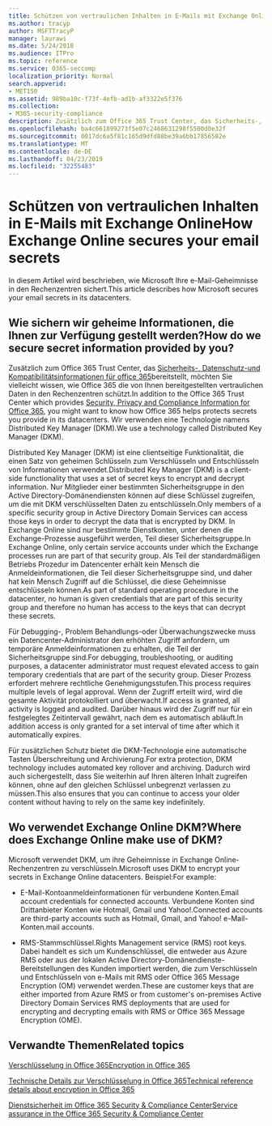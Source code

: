 ```yaml
---
title: Schützen von vertraulichen Inhalten in E-Mails mit Exchange Online
ms.author: tracyp
author: MSFTTracyP
manager: laurawi
ms.date: 5/24/2018
ms.audience: ITPro
ms.topic: reference
ms.service: O365-seccomp
localization_priority: Normal
search.appverid:
- MET150
ms.assetid: 989ba10c-f73f-4efb-ad1b-af3322e5f376
ms.collection:
- M365-security-compliance
description: Zusätzlich zum Office 365 Trust Center, das Sicherheits-, Datenschutz-und Kompatibilitätsinformationen für Office 365 bereitstellt, möchten Sie vielleicht wissen, wie Office 365 die von Ihnen bereitgestellten vertraulichen Daten in den Rechenzentren schützt. Wir verwenden eine Technologie namens Distributed Key Manager (DKM).
ms.openlocfilehash: ba4c661899273f5e07c2468631298f5500d0e32f
ms.sourcegitcommit: 0017dc6a5f81c165d9dfd88be39a6bb17856582e
ms.translationtype: MT
ms.contentlocale: de-DE
ms.lasthandoff: 04/23/2019
ms.locfileid: "32255483"
---
```

# <a name="how-exchange-online-secures-your-email-secrets"></a><span data-ttu-id="566d4-104">Schützen von vertraulichen Inhalten in E-Mails mit Exchange Online</span><span class="sxs-lookup"><span data-stu-id="566d4-104">How Exchange Online secures your email secrets</span></span>

<span data-ttu-id="566d4-105">In diesem Artikel wird beschrieben, wie Microsoft Ihre e-Mail-Geheimnisse in den Rechenzentren sichert.</span><span class="sxs-lookup"><span data-stu-id="566d4-105">This article describes how Microsoft secures your email secrets in its datacenters.</span></span>
  
## <a name="how-do-we-secure-secret-information-provided-by-you"></a><span data-ttu-id="566d4-106">Wie sichern wir geheime Informationen, die Ihnen zur Verfügung gestellt werden?</span><span class="sxs-lookup"><span data-stu-id="566d4-106">How do we secure secret information provided by you?</span></span>

<span data-ttu-id="566d4-107">Zusätzlich zum Office 365 Trust Center, das [Sicherheits-, Datenschutz-und Kompatibilitätsinformationen für office 365](https://go.microsoft.com/fwlink/?linkid=874644)bereitstellt, möchten Sie vielleicht wissen, wie Office 365 die von Ihnen bereitgestellten vertraulichen Daten in den Rechenzentren schützt.</span><span class="sxs-lookup"><span data-stu-id="566d4-107">In addition to the Office 365 Trust Center which provides [Security, Privacy and Compliance Information for Office 365](https://go.microsoft.com/fwlink/?linkid=874644), you might want to know how Office 365 helps protects secrets you provide in its datacenters.</span></span> <span data-ttu-id="566d4-108">Wir verwenden eine Technologie namens Distributed Key Manager (DKM).</span><span class="sxs-lookup"><span data-stu-id="566d4-108">We use a technology called Distributed Key Manager (DKM).</span></span>
  
<span data-ttu-id="566d4-109">Distributed Key Manager (DKM) ist eine clientseitige Funktionalität, die einen Satz von geheimen Schlüsseln zum Verschlüsseln und Entschlüsseln von Informationen verwendet.</span><span class="sxs-lookup"><span data-stu-id="566d4-109">Distributed Key Manager (DKM) is a client-side functionality that uses a set of secret keys to encrypt and decrypt information.</span></span> <span data-ttu-id="566d4-110">Nur Mitglieder einer bestimmten Sicherheitsgruppe in den Active Directory-Domänendiensten können auf diese Schlüssel zugreifen, um die mit DKM verschlüsselten Daten zu entschlüsseln.</span><span class="sxs-lookup"><span data-stu-id="566d4-110">Only members of a specific security group in Active Directory Domain Services can access those keys in order to decrypt the data that is encrypted by DKM.</span></span> <span data-ttu-id="566d4-111">In Exchange Online sind nur bestimmte Dienstkonten, unter denen die Exchange-Prozesse ausgeführt werden, Teil dieser Sicherheitsgruppe.</span><span class="sxs-lookup"><span data-stu-id="566d4-111">In Exchange Online, only certain service accounts under which the Exchange processes run are part of that security group.</span></span> <span data-ttu-id="566d4-112">Als Teil der standardmäßigen Betriebs Prozedur im Datencenter erhält kein Mensch die Anmeldeinformationen, die Teil dieser Sicherheitsgruppe sind, und daher hat kein Mensch Zugriff auf die Schlüssel, die diese Geheimnisse entschlüsseln können.</span><span class="sxs-lookup"><span data-stu-id="566d4-112">As part of standard operating procedure in the datacenter, no human is given credentials that are part of this security group and therefore no human has access to the keys that can decrypt these secrets.</span></span>
  
<span data-ttu-id="566d4-113">Für Debugging-, Problem Behandlungs-oder Überwachungszwecke muss ein Datencenter-Administrator den erhöhten Zugriff anfordern, um temporäre Anmeldeinformationen zu erhalten, die Teil der Sicherheitsgruppe sind.</span><span class="sxs-lookup"><span data-stu-id="566d4-113">For debugging, troubleshooting, or auditing purposes, a datacenter administrator must request elevated access to gain temporary credentials that are part of the security group.</span></span> <span data-ttu-id="566d4-114">Dieser Prozess erfordert mehrere rechtliche Genehmigungsstufen.</span><span class="sxs-lookup"><span data-stu-id="566d4-114">This process requires multiple levels of legal approval.</span></span> <span data-ttu-id="566d4-115">Wenn der Zugriff erteilt wird, wird die gesamte Aktivität protokolliert und überwacht.</span><span class="sxs-lookup"><span data-stu-id="566d4-115">If access is granted, all activity is logged and audited.</span></span> <span data-ttu-id="566d4-116">Darüber hinaus wird der Zugriff nur für ein festgelegtes Zeitintervall gewährt, nach dem es automatisch abläuft.</span><span class="sxs-lookup"><span data-stu-id="566d4-116">In addition access is only granted for a set interval of time after which it automatically expires.</span></span>
  
<span data-ttu-id="566d4-117">Für zusätzlichen Schutz bietet die DKM-Technologie eine automatische Tasten Überschreitung und Archivierung.</span><span class="sxs-lookup"><span data-stu-id="566d4-117">For extra protection, DKM technology includes automated key rollover and archiving.</span></span> <span data-ttu-id="566d4-118">Dadurch wird auch sichergestellt, dass Sie weiterhin auf Ihren älteren Inhalt zugreifen können, ohne auf den gleichen Schlüssel unbegrenzt verlassen zu müssen.</span><span class="sxs-lookup"><span data-stu-id="566d4-118">This also ensures that you can continue to access your older content without having to rely on the same key indefinitely.</span></span>
  
## <a name="where-does-exchange-online-make-use-of-dkm"></a><span data-ttu-id="566d4-119">Wo verwendet Exchange Online DKM?</span><span class="sxs-lookup"><span data-stu-id="566d4-119">Where does Exchange Online make use of DKM?</span></span>

<span data-ttu-id="566d4-120">Microsoft verwendet DKM, um ihre Geheimnisse in Exchange Online-Rechenzentren zu verschlüsseln.</span><span class="sxs-lookup"><span data-stu-id="566d4-120">Microsoft uses DKM to encrypt your secrets in Exchange Online datacenters.</span></span> <span data-ttu-id="566d4-121">Beispiel:</span><span class="sxs-lookup"><span data-stu-id="566d4-121">For example:</span></span>
  
- <span data-ttu-id="566d4-122">E-Mail-Kontoanmeldeinformationen für verbundene Konten.</span><span class="sxs-lookup"><span data-stu-id="566d4-122">Email account credentials for connected accounts.</span></span> <span data-ttu-id="566d4-123">Verbundene Konten sind Drittanbieter Konten wie Hotmail, Gmail und Yahoo!.</span><span class="sxs-lookup"><span data-stu-id="566d4-123">Connected accounts are third-party accounts such as Hotmail, Gmail, and Yahoo!</span></span> <span data-ttu-id="566d4-124">e-Mail-Konten.</span><span class="sxs-lookup"><span data-stu-id="566d4-124">mail accounts.</span></span>
    
- <span data-ttu-id="566d4-125">RMS-Stammschlüssel.</span><span class="sxs-lookup"><span data-stu-id="566d4-125">Rights Management service (RMS) root keys.</span></span> <span data-ttu-id="566d4-126">Dabei handelt es sich um Kundenschlüssel, die entweder aus Azure RMS oder aus der lokalen Active Directory-Domänendienste-Bereitstellungen des Kunden importiert werden, die zum Verschlüsseln und Entschlüsseln von e-Mails mit RMS oder Office 365 Message Encryption (OM) verwendet werden.</span><span class="sxs-lookup"><span data-stu-id="566d4-126">These are customer keys that are either imported from Azure RMS or from customer's on-premises Active Directory Domain Services RMS deployments that are used for encrypting and decrypting emails with RMS or Office 365 Message Encryption (OME).</span></span>
    
## <a name="related-topics"></a><span data-ttu-id="566d4-127">Verwandte Themen</span><span class="sxs-lookup"><span data-stu-id="566d4-127">Related topics</span></span>

[<span data-ttu-id="566d4-128">Verschlüsselung in Office 365</span><span class="sxs-lookup"><span data-stu-id="566d4-128">Encryption in Office 365</span></span>](encryption.md)
  
[<span data-ttu-id="566d4-129">Technische Details zur Verschlüsselung in Office 365</span><span class="sxs-lookup"><span data-stu-id="566d4-129">Technical reference details about encryption in Office 365</span></span>](technical-reference-details-about-encryption.md)
  
[<span data-ttu-id="566d4-130">Dienstsicherheit im Office 365 Security &amp; Compliance Center</span><span class="sxs-lookup"><span data-stu-id="566d4-130">Service assurance in the Office 365 Security &amp; Compliance Center</span></span>](https://go.microsoft.com/fwlink/?linkid=874645)
  

